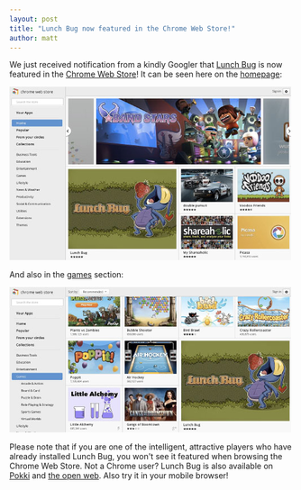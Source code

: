 ```yaml
---
layout: post
title: "Lunch Bug now featured in the Chrome Web Store!"
author: matt
---
```

We just received notification from a kindly Googler that [Lunch Bug][1] is now featured in the [Chrome Web Store][2]! It can be seen here on the [homepage][3]:

<div class="full-frame">
	<a href="/media/images/posts/lunch_bug/cws_hp.jpg">
		<img alt="Lunch Bug featured in the Chrome Web Store" src="/media/images/posts/lunch_bug/cws_hp_thumb.jpg">
	</a>
</div>

And also in the [games][4] section:

<div class="full-frame">
	<a href="/media/images/posts/lunch_bug/cws_games.jpg">
		<img alt="Lunch Bug featured in the Chrome Web Store" src="/media/images/posts/lunch_bug/cws_games_thumb.jpg">
	</a>
</div>

Please note that if you are one of the intelligent, attractive players who have already installed Lunch Bug, you won't see it featured when browsing the Chrome Web Store. Not a Chrome user? Lunch Bug is also available on [Pokki][5] and [the open web][6]. Also try it in your mobile browser!

[1]: http://www.lunchbug.com/
[2]: https://chrome.google.com/webstore/detail/hnoafdaceebmnoannffpabnhpkdollho
[3]: https://chrome.google.com/webstore/category/home
[4]: https://chrome.google.com/webstore/category/app/3-games
[5]: https://www.pokki.com/app/Lunch-Bug
[6]: http://lunchbug.lostdecadegames.com/
